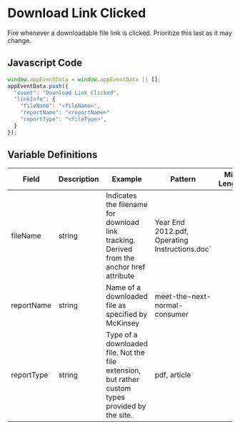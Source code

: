 # Download Link Clicked

Fire whenever a downloadable file link is clicked. Prioritize this last as it may change.

## Javascript Code

```js
window.appEventData = window.appEventData || [];
appEventData.push({
  "event": "Download Link Clicked",
  "linkInfo": {
    "fileName": "<fileName>",
    "reportName": "<reportName>"
    "reportType": "<fileType>",
  }
});
```
## Variable Definitions

|Field|Description|Example|Pattern|Min Length|Max Length|Minimum|Maximum|Multiple Of|
| --- | --- | --- | --- | --- | --- | --- | --- | --- |
|fileName|string|Indicates the filename for download link tracking. Derived from the anchor href attribute|Year End 2012.pdf, Operating Instructions.doc`|
|reportName|string|Name of a downloaded file as specified by McKinsey|meet-the-next-normal-consumer|
|reportType|string|Type of a downloaded file. Not the file extension, but rather custom types provided by the site.|pdf, article|